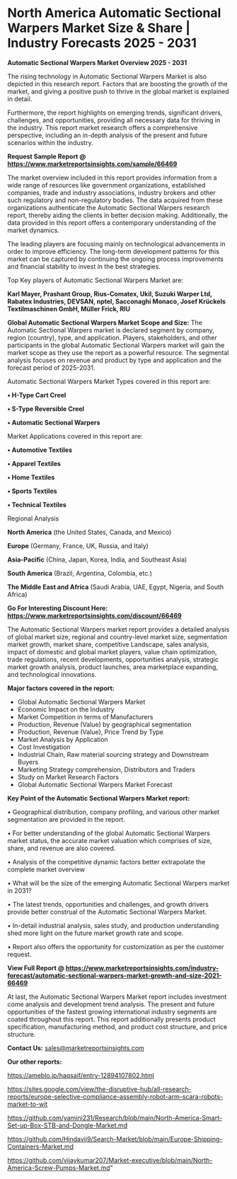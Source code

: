 # North America Automatic Sectional Warpers Market Size & Share | Industry Forecasts 2025 - 2031

<Strong> Automatic Sectional Warpers Market Overview 2025 - 2031</strong>

The rising technology in Automatic Sectional Warpers Market is also depicted in this research report. Factors that are boosting the growth of the market, and giving a positive push to thrive in the global market is explained in detail.

Furthermore, the report highlights on emerging trends, significant drivers, challenges, and opportunities, providing all necessary data for thriving in the industry. This report market research offers a comprehensive perspective, including an in-depth analysis of the present and future scenarios within the industry.

<strong>Request Sample Report @ <a href=https://www.marketreportsinsights.com/sample/66469>https://www.marketreportsinsights.com/sample/66469</a></strong>

The market overview included in this report provides information from a wide range of resources like government organizations, established companies, trade and industry associations, industry brokers and other such regulatory and non-regulatory bodies. The data acquired from these organizations authenticate the Automatic Sectional Warpers research report, thereby aiding the clients in better decision making. Additionally, the data provided in this report offers a contemporary understanding of the market dynamics.

The leading players are focusing mainly on technological advancements in order to improve efficiency. The long-term development patterns for this market can be captured by continuing the ongoing process improvements and financial stability to invest in the best strategies.

Top Key players of Automatic Sectional Warpers Market are:

<strong>Karl Mayer, Prashant Group, Rius-Comatex, Ukil, Suzuki Warper Ltd, Rabatex Industries, DEVSAN, nptel, Sacconaghi Monaco, Josef Krückels Textilmaschinen GmbH, Müller Frick, RIU</strong>

<strong><b>Global Automatic Sectional Warpers Market Scope and Size:</b></strong>
The Automatic Sectional Warpers market is declared segment by company, region (country), type, and application. Players, stakeholders, and other participants in the global Automatic Sectional Warpers market will gain the market scope as they use the report as a powerful resource. The segmental analysis focuses on revenue and product by type and application and the forecast period of 2025-2031.

Automatic Sectional Warpers Market Types covered in this report are:

<strong>• H-Type Cart Creel 

• S-Type Reversible Creel 

• Automatic Sectional Warpers</strong>

Market Applications covered in this report are:

<strong>• Automotive Textiles

• Apparel Textiles

• Home Textiles

• Sports Textiles

• Technical Textiles</strong> 

Regional Analysis

<strong>North America</strong> (the United States, Canada, and Mexico)

<strong>Europe</strong> (Germany, France, UK, Russia, and Italy)

<strong>Asia-Pacific</strong> (China, Japan, Korea, India, and Southeast Asia)

<strong>South America</strong> (Brazil, Argentina, Colombia, etc.)

<strong>The Middle East and Africa</strong> (Saudi Arabia, UAE, Egypt, Nigeria, and South Africa)

<strong>Go For Interesting Discount Here: <a href=https://www.marketreportsinsights.com/discount/66469>https://www.marketreportsinsights.com/discount/66469</a></strong>

The Automatic Sectional Warpers market report provides a detailed analysis of global market size, regional and country-level market size, segmentation market growth, market share, competitive Landscape, sales analysis, impact of domestic and global market players, value chain optimization, trade regulations, recent developments, opportunities analysis, strategic market growth analysis, product launches, area marketplace expanding, and technological innovations.

<strong><b>Major factors covered in the report:</b></strong>
<ul>
  <li>Global Automatic Sectional Warpers Market </li>
  <li>Economic Impact on the Industry</li>
  <li>Market Competition in terms of Manufacturers</li>
  <li>Production, Revenue (Value) by geographical segmentation</li>
  <li>Production, Revenue (Value), Price Trend by Type</li>
  <li>Market Analysis by Application</li>
  <li>Cost Investigation</li>
  <li>Industrial Chain, Raw material sourcing strategy and Downstream Buyers</li>
  <li>Marketing Strategy comprehension, Distributors and Traders</li>
  <li>Study on Market Research Factors</li>
  <li>Global Automatic Sectional Warpers Market Forecast</li>
</ul>

<strong><b>Key Point of the Automatic Sectional Warpers Market report:</b></strong>

• Geographical distribution, company profiling, and various other market segmentation are provided in the report.

• For better understanding of the global Automatic Sectional Warpers market status, the accurate market valuation which comprises of size, share, and revenue are also covered.

• Analysis of the competitive dynamic factors better extrapolate the complete market overview

• What will be the size of the emerging Automatic Sectional Warpers market in 2031?

• The latest trends, opportunities and challenges, and growth drivers provide better construal of the Automatic Sectional Warpers Market.

• In-detail industrial analysis, sales study, and production understanding shed more light on the future market growth rate and scope.

• Report also offers the opportunity for customization as per the customer request.

<strong><b>View Full Report @ <a href=https://www.marketreportsinsights.com/industry-forecast/automatic-sectional-warpers-market-growth-and-size-2021-66469>https://www.marketreportsinsights.com/industry-forecast/automatic-sectional-warpers-market-growth-and-size-2021-66469</a></b></strong>


At last, the Automatic Sectional Warpers Market report includes investment come analysis and development trend analysis. The present and future opportunities of the fastest growing international industry segments are coated throughout this report. This report additionally presents product specification, manufacturing method, and product cost structure, and price structure.

<strong>Contact Us:</strong>
sales@marketreportsinsights.com

<strong>Our other reports:</strong>

<a href=https://ameblo.jp/haqsaif/entry-12894107802.html>https://ameblo.jp/haqsaif/entry-12894107802.html</a>

<a href=https://sites.google.com/view/the-disruptive-hub/all-research-reports/europe-selective-compliance-assembly-robot-arm-scara-robots-market-to-wit>https://sites.google.com/view/the-disruptive-hub/all-research-reports/europe-selective-compliance-assembly-robot-arm-scara-robots-market-to-wit</a>

<a href=https://github.com/yamini231/Research/blob/main/North-America-Smart-Set-up-Box-STB-and-Dongle-Market.md>https://github.com/yamini231/Research/blob/main/North-America-Smart-Set-up-Box-STB-and-Dongle-Market.md</a>

<a href=https://github.com/Hindavii9/Search-Market/blob/main/Europe-Shipping-Containers-Market.md>https://github.com/Hindavii9/Search-Market/blob/main/Europe-Shipping-Containers-Market.md</a>

<a href=https://github.com/vijaykumar207/Market-executive/blob/main/North-America-Screw-Pumps-Market.md>https://github.com/vijaykumar207/Market-executive/blob/main/North-America-Screw-Pumps-Market.md</a>"
